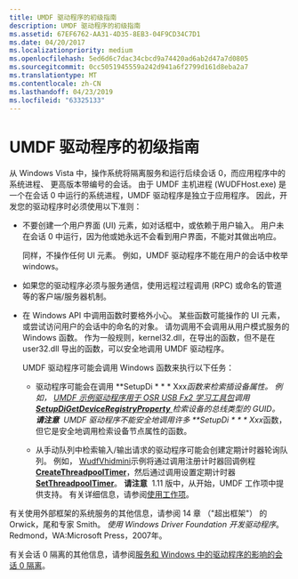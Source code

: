 ```yaml
---
title: UMDF 驱动程序的初级指南
description: UMDF 驱动程序的初级指南
ms.assetid: 67EF6762-AA31-4D35-8EB3-04F9CD34C7D1
ms.date: 04/20/2017
ms.localizationpriority: medium
ms.openlocfilehash: 5ed6d6c7dac34cbcd9a74420ad6ab2d47a7d0805
ms.sourcegitcommit: 0cc5051945559a242d941a6f2799d161d8eba2a7
ms.translationtype: MT
ms.contentlocale: zh-CN
ms.lasthandoff: 04/23/2019
ms.locfileid: "63325133"
---
```

# <a name="session-zero-guidelines-for-umdf-drivers"></a>UMDF 驱动程序的初级指南


从 Windows Vista 中，操作系统将隔离服务和运行后续会话 0，而应用程序中的系统进程、 更高版本带编号的会话。 由于 UMDF 主机进程 (WUDFHost.exe) 是一个在会话 0 中运行的系统进程，UMDF 驱动程序是独立于应用程序。 因此，开发您的驱动程序时必须使用以下准则：

-   不要创建一个用户界面 (UI) 元素，如对话框中，或依赖于用户输入。 用户未在会话 0 中运行，因为他或她永远不会看到用户界面，不能对其做出响应。

    同样，不操作任何 UI 元素。 例如，UMDF 驱动程序不能在用户的会话中枚举 windows。

-   如果您的驱动程序必须与服务通信，使用远程过程调用 (RPC) 或命名的管道等的客户端/服务器机制。
-   在 Windows API 中调用函数时要格外小心。 某些函数可能操作的 UI 元素，或尝试访问用户的会话中的命名的对象。 请勿调用不会调用从用户模式服务的 Windows 函数。 作为一般规则，kernel32.dll，在导出的函数，但不是在 user32.dll 导出的函数，可以安全地调用 UMDF 驱动程序。

    UMDF 驱动程序可能会调用 Windows 函数来执行以下任务：

    -   驱动程序可能会在调用 **SetupDi * * * Xxx*函数来检索插设备属性。 例如， [UMDF 示例驱动程序用于 OSR USB Fx2 学习工具包](https://go.microsoft.com/fwlink/p/?linkid=256202)调用[ **SetupDiGetDeviceRegistryProperty** ](https://msdn.microsoft.com/library/windows/hardware/ff551967)检索设备的总线类型的 GUID。
        **请注意**  UMDF 驱动程序不能安全地调用许多 **SetupDi * * * Xxx*函数，但它是安全地调用检索设备节点属性的函数。

         

    -   从手动队列中检索输入/输出请求的驱动程序可能会创建定期计时器轮询队列。 例如， [WudfVhidmini](https://go.microsoft.com/fwlink/p/?linkid=256226)示例将通过调用注册计时器回调例程[ **CreateThreadpoolTimer**](https://msdn.microsoft.com/library/windows/desktop/ms682466)，然后通过调用设置定期计时器[ **SetThreadpoolTimer**](https://msdn.microsoft.com/library/windows/desktop/ms686271)。
        **请注意**  1.11 版中，从开始，UMDF 工作项中提供支持。 有关详细信息，请参阅[使用工作项](using-workitems.md)。

         

有关使用外部框架的系统服务的其他信息，请参阅 14 章 （"超出框架"） 的 Orwick，尾和专家 Smith。 *使用 Windows Driver Foundation 开发驱动程序*。 Redmond，WA:Microsoft Press，2007年。

有关会话 0 隔离的其他信息，请参阅[服务和 Windows 中的驱动程序的影响的会话 0 隔离](https://go.microsoft.com/fwlink/p/?linkid=240132)。

 

 





